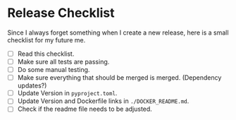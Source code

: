 # Release Checklist

Since I always forget something when I create a new release, here is a small checklist for my future me.

* [ ] Read this checklist.
* [ ] Make sure all tests are passing.
* [ ] Do some manual testing.
* [ ] Make sure everything that should be merged is merged. (Dependency updates?)
* [ ] Update Version in `pyproject.toml`.
* [ ] Update Version and Dockerfile links in `./DOCKER_README.md`.
* [ ] Check if the readme file needs to be adjusted.
